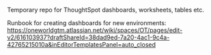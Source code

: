 Temporary repo for ThoughtSpot dashboards, worksheets, tables etc. 

Runbook for creating dashboards for new environments:
https://oneworldgtm.atlassian.net/wiki/spaces/OT/pages/edit-v2/616103937?draftShareId=38dad9ed-7a20-4ac1-9c4a-42765215010a&inEditorTemplatesPanel=auto_closed
